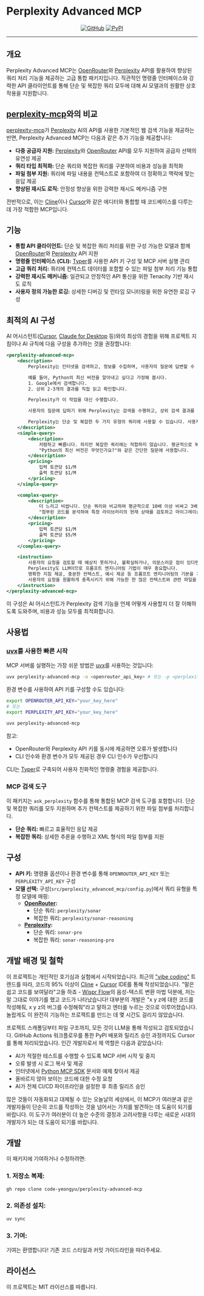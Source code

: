 # Perplexity Advanced MCP

<div align="center">

[![GitHub](https://img.shields.io/badge/GitHub-100000?style=for-the-badge&logo=github&logoColor=white)](https://github.com/code-yeongyu/perplexity-advanced-mcp)
[![PyPI](https://img.shields.io/badge/pypi-3775A9?style=for-the-badge&logo=pypi&logoColor=white)](https://pypi.org/project/perplexity-advanced-mcp)

</div>

---

## 개요

Perplexity Advanced MCP는 [OpenRouter](https://openrouter.ai/)와 [Perplexity](https://docs.perplexity.ai/home) API를 활용하여 향상된 쿼리 처리 기능을 제공하는 고급 통합 패키지입니다. 직관적인 명령줄 인터페이스와 강력한 API 클라이언트를 통해 단순 및 복잡한 쿼리 모두에 대해 AI 모델과의 원활한 상호작용을 지원합니다.

## [perplexity-mcp](https://github.com/jsonallen/perplexity-mcp)와의 비교

[perplexity-mcp](https://github.com/jsonallen/perplexity-mcp)가 [Perplexity](https://docs.perplexity.ai/home) AI의 API를 사용한 기본적인 웹 검색 기능을 제공하는 반면, Perplexity Advanced MCP는 다음과 같은 추가 기능을 제공합니다:

- **다중 공급자 지원:** [Perplexity](https://docs.perplexity.ai/home)와 [OpenRouter](https://openrouter.ai/) API를 모두 지원하여 공급자 선택의 유연성 제공
- **쿼리 타입 최적화:** 단순 쿼리와 복잡한 쿼리를 구분하여 비용과 성능을 최적화
- **파일 첨부 지원:** 쿼리에 파일 내용을 컨텍스트로 포함하여 더 정확하고 맥락에 맞는 응답 제공
- **향상된 재시도 로직:** 안정성 향상을 위한 강력한 재시도 메커니즘 구현

전반적으로, 이는 [Cline](https://cline.bot/)이나 [Cursor](https://www.cursor.com/)와 같은 에디터와 통합할 때 코드베이스를 다루는 데 가장 적합한 MCP입니다.

## 기능

- **통합 API 클라이언트:** 단순 및 복잡한 쿼리 처리를 위한 구성 가능한 모델과 함께 [OpenRouter](https://openrouter.ai/)와 [Perplexity](https://docs.perplexity.ai/home) API 지원
- **명령줄 인터페이스 (CLI):** [Typer](https://typer.tiangolo.com/)를 사용한 API 키 구성 및 MCP 서버 실행 관리
- **고급 쿼리 처리:** 쿼리에 컨텍스트 데이터를 포함할 수 있는 파일 첨부 처리 기능 통합
- **강력한 재시도 메커니즘:** 일관되고 안정적인 API 통신을 위한 Tenacity 기반 재시도 로직
- **사용자 정의 가능한 로깅:** 상세한 디버깅 및 런타임 모니터링을 위한 유연한 로깅 구성

## 최적의 AI 구성

AI 어시스턴트([Cursor](https://www.cursor.com/), [Claude for Desktop](https://claude.ai/download) 등)와의 최상의 경험을 위해 프로젝트 지침이나 AI 규칙에 다음 구성을 추가하는 것을 권장합니다:

```xml
<perplexity-advanced-mcp>
    <description>
        Perplexity는 인터넷을 검색하고, 정보를 수집하며, 사용자의 질문에 답변할 수 있는 LLM입니다.

        예를 들어, Python의 최신 버전을 알아내고 싶다고 가정해 봅시다.
        1. Google에서 검색합니다.
        2. 상위 2-3개의 결과를 직접 읽고 확인합니다.

        Perplexity가 이 작업을 대신 수행합니다.

        사용자의 질문에 답하기 위해 Perplexity는 검색을 수행하고, 상위 검색 결과를 열어 해당 웹사이트에서 정보를 찾은 다음 답변을 제공합니다.

        Perplexity는 단순 및 복잡한 두 가지 유형의 쿼리에 사용할 수 있습니다. 사용자의 요청을 충족시키기 위해 적절한 쿼리 유형을 선택하는 것이 가장 중요합니다.
    </description>
    <simple-query>
        <description>
            저렴하고 빠릅니다. 하지만 복잡한 쿼리에는 적합하지 않습니다. 평균적으로 복잡한 쿼리보다 10배 이상 저렴하고 3배 더 빠릅니다.
            "Python의 최신 버전은 무엇인가요?"와 같은 간단한 질문에 사용합니다.
        </description>
        <pricing>
            입력 토큰당 $1/M
            출력 토큰당 $1/M
        </pricing>
    </simple-query>

    <complex-query>
        <description>
            더 느리고 비쌉니다. 단순 쿼리와 비교하여 평균적으로 10배 이상 비싸고 3배 더 느립니다.
            "첨부된 코드를 분석하여 특정 라이브러리의 현재 상태를 검토하고 마이그레이션 계획을 수립하세요"와 같이 여러 단계의 추론이나 심층 분석이 필요한 요청에 사용합니다.
        </description>
        <pricing>
            입력 토큰당 $1/M
            출력 토큰당 $5/M
        </pricing>
    </complex-query>

    <instruction>
        사용자의 요청을 검토할 때 예상치 못하거나, 불확실하거나, 의문스러운 점이 있다면, **그리고 인터넷에서 답을 얻을 수 있다고 생각된다면** "ask_perplexity" 도구를 사용하여 Perplexity에 문의하는 것을 주저하지 마세요. 하지만 인터넷이 사용자의 요청을 만족시키는 데 필요하지 않다면, perplexity에 문의하는 것은 의미가 없습니다.
        Perplexity도 LLM이므로 프롬프트 엔지니어링 기법이 매우 중요합니다.
        명확한 지침 제공, 충분한 컨텍스트, 예시 제공 등 프롬프트 엔지니어링의 기본을 기억하세요.
        사용자의 요청을 원활하게 충족시키기 위해 가능한 한 많은 컨텍스트와 관련 파일을 포함하세요. 파일을 첨부할 때는 반드시 절대 경로를 사용해야 합니다.
    </instruction>
</perplexity-advanced-mcp>
```

이 구성은 AI 어시스턴트가 Perplexity 검색 기능을 언제 어떻게 사용할지 더 잘 이해하도록 도와주며, 비용과 성능 모두를 최적화합니다.

## 사용법

### [uvx](https://docs.astral.sh/uv/guides/tools/)를 사용한 빠른 시작

MCP 서버를 실행하는 가장 쉬운 방법은 [uvx](https://docs.astral.sh/uv/guides/tools/)를 사용하는 것입니다:

```sh
uvx perplexity-advanced-mcp -o <openrouter_api_key> # 또는 -p <perplexity_api_key>
```

환경 변수를 사용하여 API 키를 구성할 수도 있습니다:

```sh
export OPENROUTER_API_KEY="your_key_here"
# 또는
export PERPLEXITY_API_KEY="your_key_here"

uvx perplexity-advanced-mcp
```

참고:
- OpenRouter와 Perplexity API 키를 동시에 제공하면 오류가 발생합니다
- CLI 인수와 환경 변수가 모두 제공된 경우 CLI 인수가 우선합니다

CLI는 [Typer](https://typer.tiangolo.com/)로 구축되어 사용자 친화적인 명령줄 경험을 제공합니다.

### MCP 검색 도구

이 패키지는 `ask_perplexity` 함수를 통해 통합된 MCP 검색 도구를 포함합니다. 단순 및 복잡한 쿼리를 모두 지원하며 추가 컨텍스트를 제공하기 위한 파일 첨부를 처리합니다.

- **단순 쿼리:** 빠르고 효율적인 응답 제공
- **복잡한 쿼리:** 상세한 추론을 수행하고 XML 형식의 파일 첨부를 지원

## 구성

- **API 키:** 명령줄 옵션이나 환경 변수를 통해 `OPENROUTER_API_KEY` 또는 `PERPLEXITY_API_KEY` 구성
- **모델 선택:** 구성(`src/perplexity_advanced_mcp/config.py`)에서 쿼리 유형을 특정 모델에 매핑:
  - **[OpenRouter](https://openrouter.ai/):**
    - 단순 쿼리: `perplexity/sonar`
    - 복잡한 쿼리: `perplexity/sonar-reasoning`
  - **[Perplexity](https://docs.perplexity.ai/home):**
    - 단순 쿼리: `sonar-pro`
    - 복잡한 쿼리: `sonar-reasoning-pro`

## 개발 배경 및 철학

이 프로젝트는 개인적인 호기심과 실험에서 시작되었습니다. 최근의 ["vibe coding"](https://x.com/karpathy/status/1886192184808149383) 트렌드를 따라, 코드의 95% 이상이 [Cline](https://cline.bot/) + [Cursor](https://www.cursor.com/) IDE를 통해 작성되었습니다. "말은 쉽고 코드를 보여달라"고들 하죠 - [Wispr Flow](https://wisprflow.ai/)의 음성-텍스트 변환 마법 덕분에, 저는 말 그대로 이야기를 했고 코드가 나타났습니다! 대부분의 개발은 "x y z에 대한 코드를 작성해줘, x y z의 버그를 수정해줘"라고 말하고 엔터를 누르는 것으로 이루어졌습니다. 놀랍게도 이 완전히 기능하는 프로젝트를 만드는 데 몇 시간도 걸리지 않았습니다.

프로젝트 스캐폴딩부터 파일 구조까지, 모든 것이 LLM을 통해 작성되고 검토되었습니다. GitHub Actions 워크플로우를 통한 PyPI 배포와 릴리즈 승인 과정까지도 Cursor를 통해 처리되었습니다. 인간 개발자로서 제 역할은 다음과 같았습니다:

- AI가 적절한 테스트를 수행할 수 있도록 MCP 서버 시작 및 중지
- 오류 발생 시 로그 복사 및 제공
- 인터넷에서 [Python MCP SDK](https://github.com/modelcontextprotocol/python-sdk) 문서와 예제 찾아서 제공
- 올바르지 않아 보이는 코드에 대한 수정 요청
- AI가 전체 CI/CD 파이프라인을 설정한 후 최종 릴리즈 승인

많은 것들이 자동화되고 대체될 수 있는 오늘날의 세상에서, 이 MCP가 여러분과 같은 개발자들이 단순히 코드를 작성하는 것을 넘어서는 가치를 발견하는 데 도움이 되기를 바랍니다. 이 도구가 여러분이 더 높은 수준의 결정과 고려사항을 다루는 새로운 시대의 개발자가 되는 데 도움이 되기를 바랍니다.

## 개발

이 패키지에 기여하거나 수정하려면:

### 1. **저장소 복제:**

```sh
gh repo clone code-yeongyu/perplexity-advanced-mcp
```

### 2. **의존성 설치:**

```sh
uv sync
```

### 3. **기여:**

기여는 환영합니다! 기존 코드 스타일과 커밋 가이드라인을 따라주세요.

## 라이선스

이 프로젝트는 MIT 라이선스를 따릅니다.
